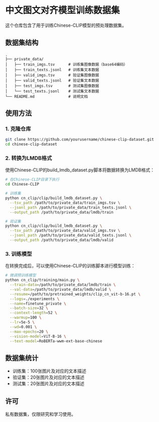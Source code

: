# 中文图文对齐模型训练数据集

这个仓库包含了用于训练Chinese-CLIP模型的预处理数据集。

## 数据集结构

```
.
├── private_data/
│   ├── train_imgs.tsv      # 训练集图像数据（base64编码）
│   ├── train_texts.jsonl   # 训练集文本数据
│   ├── valid_imgs.tsv      # 验证集图像数据
│   ├── valid_texts.jsonl   # 验证集文本数据
│   ├── test_imgs.tsv       # 测试集图像数据
│   └── test_texts.jsonl    # 测试集文本数据
└── README.md               # 说明文档
```

## 使用方法

### 1. 克隆仓库

```bash
git clone https://github.com/yourusername/chinese-clip-dataset.git
cd chinese-clip-dataset
```

### 2. 转换为LMDB格式

使用Chinese-CLIP的build_lmdb_dataset.py脚本将数据转换为LMDB格式：

```bash
# 在Chinese-CLIP目录下执行
cd Chinese-CLIP

# 训练集
python cn_clip/clip/build_lmdb_dataset.py \
  --tsv_path /path/to/private_data/train_imgs.tsv \
  --jsonl_path /path/to/private_data/train_texts.jsonl \
  --output_path /path/to/private_data/lmdb/train

# 验证集
python cn_clip/clip/build_lmdb_dataset.py \
  --tsv_path /path/to/private_data/valid_imgs.tsv \
  --jsonl_path /path/to/private_data/valid_texts.jsonl \
  --output_path /path/to/private_data/lmdb/valid
```

### 3. 训练模型

在转换完成后，可以使用Chinese-CLIP的训练脚本进行模型训练：

```bash
# 微调预训练模型
python cn_clip/training/main.py \
  --train-data=/path/to/private_data/lmdb/train \
  --val-data=/path/to/private_data/lmdb/valid \
  --resume=/path/to/pretrained_weights/clip_cn_vit-b-16.pt \
  --logs=./experiments \
  --name=finetune_private \
  --batch-size=32 \
  --context-length=52 \
  --warmup=100 \
  --lr=5e-5 \
  --wd=0.001 \
  --max-epochs=20 \
  --vision-model=ViT-B-16 \
  --text-model=RoBERTa-wwm-ext-base-chinese
```

## 数据集统计

- 训练集：100张图片及对应的文本描述
- 验证集：20张图片及对应的文本描述
- 测试集：20张图片及对应的文本描述

## 许可

私有数据集，仅限研究和学习使用。 